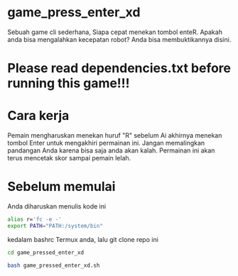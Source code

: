 # game_press_enter_xd

Sebuah game cli sederhana, Siapa cepat menekan tombol enteR. Apakah anda bisa mengalahkan kecepatan robot? Anda bisa membuktikannya disini.

# Please read dependencies.txt before running this game!!!

# Cara kerja

Pemain mengharuskan menekan huruf "R" sebelum Ai akhirnya menekan tombol Enter untuk mengakhiri permainan ini. Jangan memalingkan pandangan Anda karena bisa saja anda akan kalah. Permainan ini akan terus mencetak skor sampai pemain lelah.

# Sebelum memulai

Anda diharuskan menulis kode ini
```sh
alias r='fc -e -'
export PATH="PATH:/system/bin"
```
kedalam bashrc Termux anda, lalu git clone repo ini

```sh
cd game_pressed_enter_xd

bash game_pressed_enter_xd.sh
```


